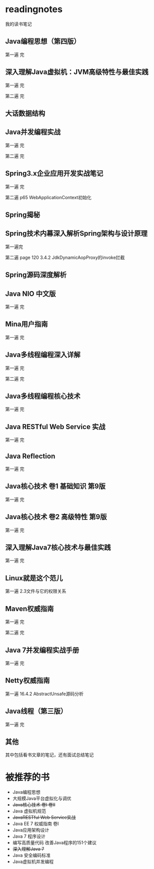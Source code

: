 # readingnotes
我的读书笔记

## Java编程思想（第四版）
第一遍 完

## 深入理解Java虚拟机：JVM高级特性与最佳实践
第一遍 完

第二遍 完

## 大话数据结构

## Java并发编程实战
第一遍 完

第二遍 完

## Spring3.x企业应用开发实战笔记
第一遍 完

第二遍 p65 WebApplicationContext初始化

## Spring揭秘

## Spring技术内幕深入解析Spring架构与设计原理
第一遍完

第二遍 page 120 3.4.2 JdkDynamicAopProxy的invoke拦截

## Spring源码深度解析

## Java NIO 中文版
第一遍 完

## Mina用户指南
第一遍 完

## Java多线程编程深入详解
第一遍 完

第二遍 完

## Java多线程编程核心技术
第一遍 完

## Java RESTful Web Service 实战
第一遍 完

## Java Reflection
第一遍 完

## Java核心技术 卷1 基础知识 第9版
第一遍 完

## Java核心技术 卷2 高级特性 第9版
第一遍 完

## 深入理解Java7核心技术与最佳实践
第一遍 完

## Linux就是这个范儿
第一遍 2.3文件与它的权限关系

## Maven权威指南
第一遍 完

第二遍 完

## Java 7并发编程实战手册
第一遍 完

## Netty权威指南
第一遍 16.4.2 AbstractUnsafe源码分析

## Java线程（第三版）
第一遍 完

## 其他
其中包括看书文章的笔记，还有面试总结笔记

# 被推荐的书

- Java编程思想
- 大规模Java平台虚拟化与调优
- ~~Java核心技术 卷I 卷II~~
- Java 虚拟机规范
- ~~JavaRESTful Web Service实战~~
- Java EE 7 权威指南 卷I
- Java应用架构设计
- Java 7 程序设计
- 编写高质量代码 改善Java程序的151个建议
- ~~深入理解Java 7~~
- Java 安全编码标准
- Java虚拟机并发编程

